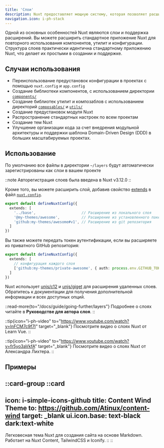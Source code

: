 ```yaml
---
title: 'Слои'
description: Nuxt предоставляет мощную систему, которая позволяет расширять файлы по умолчанию, конфигурацию и многое другое.
navigation.icon: i-ph-stack
---
```


Одной из основных особенностей Nuxt являются слои и поддержка расширений. Вы можете расширить стандартное приложение Nuxt для повторного использования компонентов, утилит и конфигурации. Структура слоев практически идентична стандартному приложению Nuxt, что делает их простыми в создании и поддержке.

## Случаи использования

- Переиспользование предустановок конфигурации в проектах с помощью `nuxt.config` и `app.config`
- Создание библиотеки компонентов, с использованием директории [`components/`](/docs/guide/directory-structure/components)
- Создание библиотек утилит и композаблов с использованием директорий [`composables/`](/docs/guide/directory-structure/composables) и [`utils/`](/docs/guide/directory-structure/utils)
- Создание предустановок модуля Nuxt
- Распространение стандартных настроек по всем проектам
- Создание тем Nuxt
- Улучшение организации кода за счет внедрения модульной архитектуры и поддержки шаблона Domain-Driven Design (DDD) в больших масштабируемых проектах.

## Использование

По умолчанию все файлы в директории `~/layers` будут автоматически зарегистрированы как слои в вашем проекте

::note 
Авторегистрация слоев была введена в Nuxt v3.12.0 
::

Кроме того, вы можете расширить слой, добавив свойство [extends](/docs/api/nuxt-config#extends) в файл [`nuxt.config`](/docs/guide/directory-structure/nuxt-config).

```ts [nuxt.config.ts]
export default defineNuxtConfig({
  extends: [
    '../base',                     // Расширение из локального слоя
    '@my-themes/awesome',          // Расширение из установленного пакета npm
    'github:my-themes/awesome#v1', // Расширение из git репозитория
  ]
})
```

Вы также можете передать токен аутентификации, если вы расширяете из приватного GitHub репозитория:

```ts [nuxt.config.ts]
export default defineNuxtConfig({
  extends: [
    // конфигурация каждого слоя
    ['github:my-themes/private-awesome', { auth: process.env.GITHUB_TOKEN }]
  ]
})
```

Nuxt использует [unjs/c12](https://c12.unjs.io) и [unjs/giget](https://giget.unjs.io) для расширения удаленных слоев. Обратитесь к документации для получения дополнительной информации и всех доступных опций.

::read-more{to="/docs/guide/going-further/layers"}
Подробнее о слоях читайте в **Руководстве для автора слоя**.
::

::tip{icon="i-ph-video" to="https://www.youtube.com/watch?v=lnFCM7c9f7I" target="_blank"}
Посмотрите видео о слоях Nuxt от Learn Vue.
::

::tip{icon="i-ph-video" to="https://www.youtube.com/watch?v=fr5yo3aVkfA" target="_blank"}
Посмотрите видео о слоях Nuxt от Александра Лихтера.
::

## Примеры

::card-group
  ::card
  ---
  icon: i-simple-icons-github
  title: Content Wind Theme
  to: https://github.com/Atinux/content-wind
  target: _blank
  ui.icon.base: text-black dark:text-white
  ---
  Легковесная тема Nuxt для создания сайта на основе Markdown. Работает на Nuxt Content, TailwindCSS и Iconify.
  ::
::

